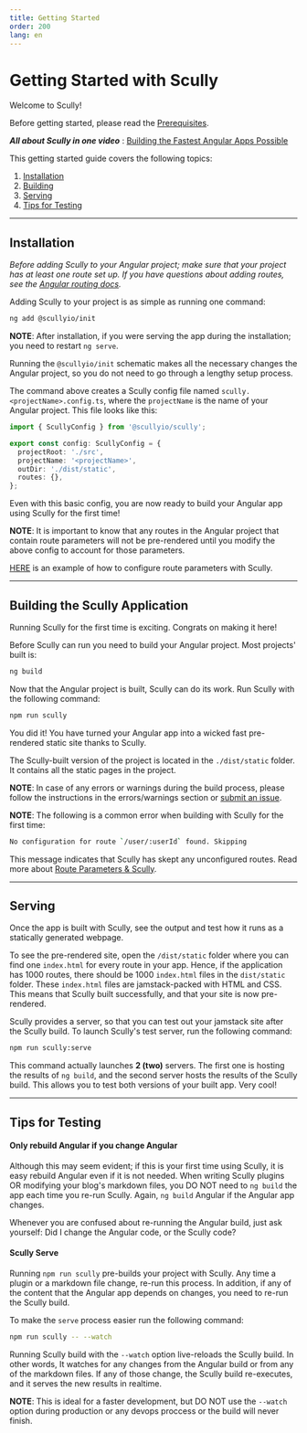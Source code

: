 ```yaml
---
title: Getting Started
order: 200
lang: en
---
```


# Getting Started with Scully

Welcome to Scully!

Before getting started, please read the [Prerequisites](pre-requisites.md).

**_All about Scully in one video_** : [Building the Fastest Angular Apps Possible](https://thinkster.io/tutorials/scully-webinar-building-the-fastest-angular-apps-possible)

This getting started guide covers the following topics:

1. [Installation](#installation)
2. [Building](#building-the-scully-application)
3. [Serving](#serving)
4. [Tips for Testing](#tips-for-testing)

---

## Installation

_Before adding Scully to your Angular project; make sure that
your project has at least one route set up. If you have questions about adding
routes, see the [Angular routing docs](https://angular.io/start/start-routing)._

Adding Scully to your project is as simple as running one command:

```bash
ng add @scullyio/init
```

**NOTE**: After installation, if you were serving the app during the installation; you need to restart `ng serve`.

Running the `@scullyio/init` schematic makes all the necessary changes the Angular
project, so you do not need to go through a lengthy setup process.

The command above creates a Scully config file named `scully.<projectName>.config.ts`, where the `projectName` is the name of your Angular project. This file looks like this:

```typescript
import { ScullyConfig } from '@scullyio/scully';

export const config: ScullyConfig = {
  projectRoot: './src',
  projectName: '<projectName>',
  outDir: './dist/static',
  routes: {},
};
```

Even with this basic config, you are now ready to build your Angular app using Scully for the first time!

**NOTE**: It is important to know that any routes in the Angular project that contain route parameters
will not be pre-rendered until you modify the above config to account for those parameters.

[HERE](./plugin/jsonPlugin.md)
is an example of how to configure route parameters with Scully.

---

## Building the Scully Application

Running Scully for the first time is exciting. Congrats on making it here!

Before Scully can run you need to build your Angular project. Most projects' built is:

```bash
ng build
```

Now that the Angular project is built, Scully can do its work. Run Scully with the following command:

```bash
npm run scully
```

You did it! You have turned your Angular app into a wicked fast pre-rendered static site thanks to Scully.

The Scully-built version of the project is located in the `./dist/static` folder. It contains all the static pages in the project.

**NOTE**: In case of any errors or warnings during the build process, please follow the instructions in the errors/warnings section or [submit an issue](https://github.com/scullyio/scully/issues/new/choose).

**NOTE**: The following is a common error when building with Scully for the first time:

```bash
No configuration for route `/user/:userId` found. Skipping
```

This message indicates that Scully has skept any unconfigured routes. Read more about [Route Parameters & Scully](./routeParameters.md).

---

## Serving

Once the app is built with Scully, see the output and test how it runs as a statically generated webpage.

To see the pre-rendered site, open the `/dist/static` folder where you can find one `index.html` for every route in your app. Hence, if the application has 1000 routes, there should be 1000 `index.html` files in the `dist/static` folder.
These `index.html` files are jamstack-packed with HTML and CSS. This means that Scully built successfully, and that your site is now pre-rendered.

Scully provides a server, so that you can test out your jamstack site after the Scully build. To launch Scully's test server, run the following command:

```bash
npm run scully:serve
```

This command actually launches **2 (two)** servers. The first one is hosting the results of `ng build`, and the second server hosts the results of the Scully build. This allows you to test both versions of your built app. Very cool!

---

## Tips for Testing

#### Only rebuild Angular if you change Angular

Although this may seem evident; if this is your first time using Scully, it is easy rebuild Angular even if it is not needed. When writing Scully plugins OR modifying your blog's markdown files, you DO NOT need to `ng build` the app each time you re-run Scully. Again, `ng build` Angular if the Angular app changes.

Whenever you are confused about re-running the Angular build, just ask yourself: Did I change the Angular code, or the Scully code?

#### Scully Serve

Running `npm run scully` pre-builds your project with Scully. Any time a plugin or a markdown file change, re-run this process. In addition, if any of the content that the Angular app depends on changes, you need to re-run the Scully build.

To make the `serve` process easier run the following command:

```bash
npm run scully -- --watch
```

Running Scully build with the `--watch` option live-reloads the Scully build. In other words, It watches for any changes from the Angular build or from any of the markdown files. If any of those change, the Scully build re-executes, and it serves the new results in realtime.

**NOTE**: This is ideal for a faster development, but DO NOT use the `--watch` option during production or any devops proccess or the build will never finish.
